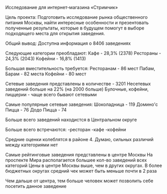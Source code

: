 Исследование для интернет-магазина «Стримчик»

Цель проекта:
 Подготовить исследование рынка общественного питания Москвы, 
 найти интересные особенности и презентовать полученные результаты, которые в будущем помогут в выборе подходящего места для открытия заведения.

Общий вывод:
Доступна информация о 8406 заведениях

Следующие категории преобладают:
 Кафе - 28,3% (2378)
 Рестораны - 24,3% (2043)
 Кофейни - 16,8%  (1413)

Большая вместительность требуется:
 Ресторанам - 86 мест
 Пабам, Барам - 82 места
 Кофейни - 80 мест

Сетевые заведения представлены в количестве - 3201
Несетевых заведений больше на 22% (на 2000 больше)
Булочные, кофейни, пиццерии - чаще всего бывают сетевыми

Самые популярные сетевые заведения:
 Шоколадница - 119
 Домино'с Пицца - 76
 Додо Пицца - 74

Больше всего заведений находистся в Центральном округе

Больше всего встречаются:
 -ресторан
 -кафе
 -кофейни

Средние оценки колеблятся в районе 4. Думаю, сильных различий между категориями нет

Самые рейтинговые заведения представлены в центре Москвы
На проспекте Мира располагается большее кол-во заведений всех категорий
Цены в центре Москвы выше, чем в других округах. В более бюджетных округах средний чек может быть меньше почти в 2 раза

Чем дальше от центра, тем больше человек может позволить себе посетить данное заведение
